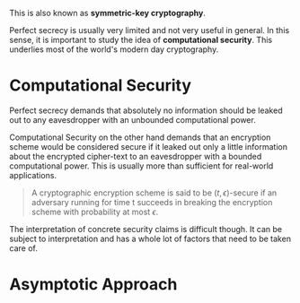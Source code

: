 This is also known as **symmetric-key cryptography**.

Perfect secrecy is usually very limited and not very useful in general. In this sense, it is important to study the idea of **computational security**. This underlies most of the world's modern day cryptography.
# Computational Security
Perfect secrecy demands that absolutely no information should be leaked out to any eavesdropper with an unbounded computational power. 

Computational Security on the other hand demands that an encryption scheme would be considered secure if it leaked out only a little information about the encrypted cipher-text to an eavesdropper with a bounded computational power. This is usually more than sufficient for real-world applications.

> A cryptographic encryption scheme is said to be $(t, \epsilon )$-secure if an adversary running for time t succeeds in breaking the encryption scheme with probability at most $\epsilon$.

The interpretation of concrete security claims is difficult though. It can be subject to interpretation and has a whole lot of factors that need to be taken care of.
# Asymptotic Approach


